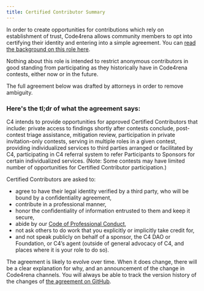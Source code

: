 ```yaml
---
title: Certified Contributor Summary
---
```


In order to create opportunities for contributions which rely on establishment of trust, Code4rena allows community members to opt into certifying their identity and entering into a simple agreement. You can [read the background on this role here](https://github.com/code-423n4/org/discussions/15).

Nothing about this role is intended to restrict anonymous contributors in good standing from participating as they historically have in Code4rena contests, either now or in the future.

The full agreement below was drafted by attorneys in order to remove ambiguity. 

### Here's the tl;dr of what the agreement says:

C4 intends to provide opportunities for approved Certified Contributors that include: private access to findings shortly after contests conclude, post-contest triage assistance, mitigation review, participation in private invitation-only contests, serving in multiple roles in a given contest, providing individualized services to third parties arranged or facilitated by C4, participating in C4 referral system to refer Participants to Sponsors for certain individualized services. (Note: Some contests may have limited number of opportunities for Certified Contributor participation.)

Certified Contributors are asked to: 
- agree to have their legal identity verified by a third party, who will be bound by a confidentiality agreement, 
- contribute in a professional manner, 
- honor the confidentiality of information entrusted to them and keep it secure, 
- abide by our [Code of Professional Conduct](https://www.notion.so/code4rena/Code-of-Professional-Conduct-657c7d80d34045f19eee510ae06fef55), 
- not ask others to do work that you explicitly or implicitly take credit for, 
- and not speak publicly on behalf of a sponsor, the C4 DAO or Foundation, or C4’s agent (outside of general advocacy of C4, and places where it is your role to do so).

The agreement is likely to evolve over time. When it does change, there will be a clear explanation for why, and an announcement of the change in Code4rena channels. You will always be able to track the version history of the changes of [the agreement on GitHub](https://github.com/code-423n4/code423n4.com/_content/certified-contributor-terms.md).
